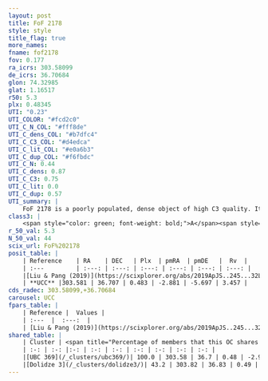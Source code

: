 ```yaml
---
layout: post
title: FoF 2178
style: style
title_flag: true
more_names: 
fname: fof2178
fov: 0.177
ra_icrs: 303.58099
de_icrs: 36.70684
glon: 74.32985
glat: 1.16517
r50: 5.3
plx: 0.48345
UTI: "0.23"
UTI_COLOR: "#fcd2c0"
UTI_C_N_COL: "#fff8de"
UTI_C_dens_COL: "#b7dfc4"
UTI_C_C3_COL: "#d4edca"
UTI_C_lit_COL: "#e0a6b3"
UTI_C_dup_COL: "#f6fbdc"
UTI_C_N: 0.44
UTI_C_dens: 0.87
UTI_C_C3: 0.75
UTI_C_lit: 0.0
UTI_C_dup: 0.57
UTI_summary: |
    FoF 2178 is a poorly populated, dense object of high C3 quality. It is rarely studied in the literature, with no articles listed in the last 6 years.<br><br>This is likely a unique object, which shares a moderate percentage of members with at least one previously reported entry.
class3: |
    <span style="color: green; font-weight: bold;">A</span><span style="color: #FFC300; font-weight: bold;">B</span>
r_50_val: 5.3
N_50_val: 44
scix_url: FoF%202178
posit_table: |
    | Reference    | RA    | DEC   | Plx  | pmRA  | pmDE   |  Rv  |
    | :---         | :---: | :---: | :---: | :---: | :---: | :---: |
    |[Liu & Pang (2019)](https://scixplorer.org/abs/2019ApJS..245...32L) | 303.573 | 36.71 | 0.48 | -2.881 | -5.695 | -- |
    | **UCC** |303.581 | 36.707 | 0.483 | -2.881 | -5.697 | 3.457 | 
cds_radec: 303.58099,+36.70684
carousel: UCC
fpars_table: |
    | Reference |  Values |
    | :---  |  :---:  |
    | [Liu & Pang (2019)](https://scixplorer.org/abs/2019ApJS..245...32L) | `Age=0.013, Z=0.5` |
shared_table: |
    | Cluster | <span title="Percentage of members that this OC shares with the ones listed">%</span>   | RA   | DEC   | Plx   | pmRA  | pmDE  | Rv | UTI |
    | :-: | :-: |:-: | :-: | :-: | :-: | :-: | :-: | :-: |
    |[UBC 369](/_clusters/ubc369/)| 100.0 | 303.58 | 36.7 | 0.48 | -2.9 | -5.7 | -0.68 |0.19 |
    |[Dolidze 3](/_clusters/dolidze3/)| 43.2 | 303.82 | 36.83 | 0.49 | -2.87 | -5.63 | -26.2 |0.84 |
---
```

